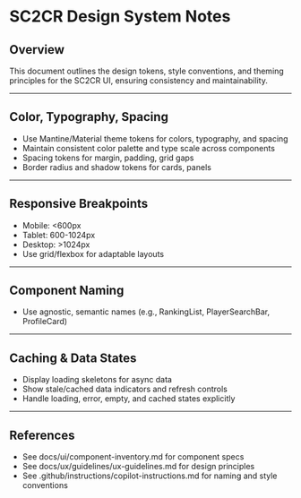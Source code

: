 # SC2CR Design System Notes

## Overview
This document outlines the design tokens, style conventions, and theming principles for the SC2CR UI, ensuring consistency and maintainability.

---

## Color, Typography, Spacing
- Use Mantine/Material theme tokens for colors, typography, and spacing
- Maintain consistent color palette and type scale across components
- Spacing tokens for margin, padding, grid gaps
- Border radius and shadow tokens for cards, panels

---

## Responsive Breakpoints
- Mobile: <600px
- Tablet: 600-1024px
- Desktop: >1024px
- Use grid/flexbox for adaptable layouts

---

## Component Naming
- Use agnostic, semantic names (e.g., RankingList, PlayerSearchBar, ProfileCard)

---

## Caching & Data States
- Display loading skeletons for async data
- Show stale/cached data indicators and refresh controls
- Handle loading, error, empty, and cached states explicitly

---

## References
- See docs/ui/component-inventory.md for component specs
- See docs/ux/guidelines/ux-guidelines.md for design principles
- See .github/instructions/copilot-instructions.md for naming and style conventions
